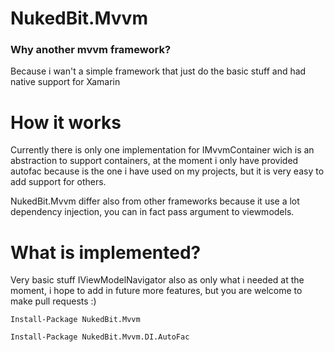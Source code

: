 # NukedBit.Mvvm

### Why another mvvm framework?

Because i wan't a simple framework that just do the basic stuff and had native support for Xamarin

# How it works

Currently there is only one implementation for IMvvmContainer 
wich is an abstraction to support containers, at the moment i only have provided
autofac because is the one i have used on my projects, but it is very easy to add support
for others.

NukedBit.Mvvm differ also from other frameworks because it use a lot dependency injection, 
you can in fact pass argument to viewmodels.

# What is implemented?

Very basic stuff IViewModelNavigator also as only what i needed at the moment, 
i hope to add in future more features, but you are welcome to make pull requests :)




	Install-Package NukedBit.Mvvm

	Install-Package NukedBit.Mvvm.DI.AutoFac
